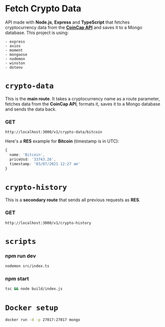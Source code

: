 # Fetch Crypto Data

API made with **Node.js**, **Express** and **TypeScript** that fetches cryptocurrency data from the **[CoinCap API](https://docs.coincap.io/)** and saves it to a Mongo database. This project is using:

```
- express
- axios
- moment
- mongoose
- nodemon
- winston
- dotenv
```

# `crypto-data`

This is the **main route**. It takes a cryptocurrency name as a route parameter, fetches data from the **CoinCap API**, formats it, saves it to a Mongo database and sends the data back.

### GET

```
http://localhost:3000/v1/crypto-data/bitcoin
```

Here's a **RES** example for **Bitcoin** (timestamp is in UTC):

```typescript
{
  name: 'Bitcoin',
  priceUsd: '33743.26',
  timestamp: '03/07/2021 12:27 am'
}
```

# **`crypto-history`**

This is a **secondary route** that sends all previous requests as **RES**.

### GET

```
http://localhost:3000/v1/crypto-history
```

# **`scripts`**

### npm run dev

```bash
nodemon src/index.ts
```

### npm start

```bash
tsc && node build/index.js
```

# `Docker setup`

```bash
docker run -d -p 27017:27017 mongo
```
